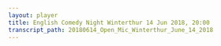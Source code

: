 ```yaml
---
layout: player
title: English Comedy Night Winterthur 14 Jun 2018, 20:00
transcript_path: 20180614_Open_Mic_Winterthur_June_14_2018
---
```

